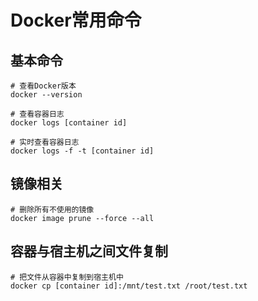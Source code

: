 # Docker常用命令

## 基本命令
```shell
# 查看Docker版本
docker --version

# 查看容器日志
docker logs [container id]

# 实时查看容器日志
docker logs -f -t [container id]

```

## 镜像相关

```shell
# 删除所有不使用的镜像
docker image prune --force --all
```



## 容器与宿主机之间文件复制

```shell
# 把文件从容器中复制到宿主机中
docker cp [container id]:/mnt/test.txt /root/test.txt
```


